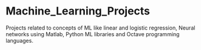 # Machine_Learning_Projects

Projects related to concepts of ML like linear and logistic regression, Neural networks using Matlab, Python ML libraries and Octave programming languages.
